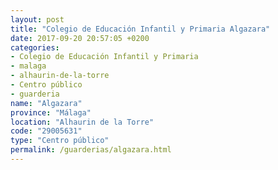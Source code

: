 ```yaml
---
layout: post
title: "Colegio de Educación Infantil y Primaria Algazara"
date: 2017-09-20 20:57:05 +0200
categories:
- Colegio de Educación Infantil y Primaria
- malaga
- alhaurin-de-la-torre
- Centro público
- guarderia
name: "Algazara"
province: "Málaga"
location: "Alhaurin de la Torre"
code: "29005631"
type: "Centro público"
permalink: /guarderias/algazara.html
---
```


